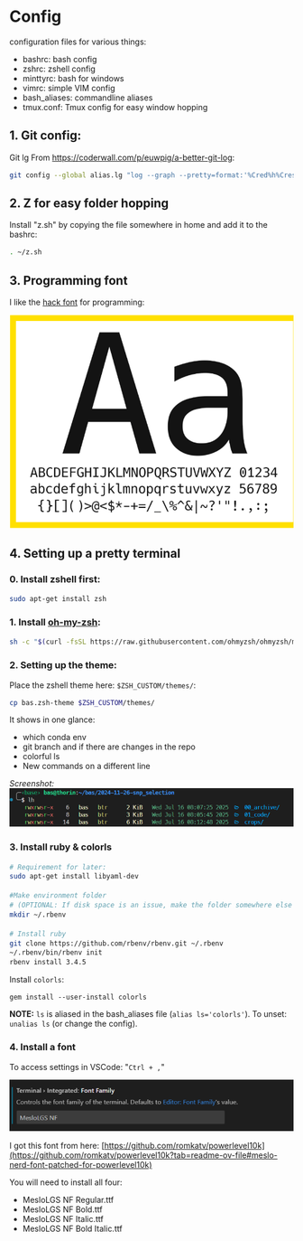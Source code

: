 # Config
configuration files for various things:
- bashrc: bash config 
- zshrc: zshell config
- minttyrc: bash for windows
- vimrc: simple VIM config
- bash_aliases: commandline aliases
- tmux.conf: Tmux config for easy window hopping


## 1. Git config:
Git lg From https://coderwall.com/p/euwpig/a-better-git-log:


```bash
git config --global alias.lg "log --graph --pretty=format:'%Cred%h%Creset -%C(yellow)%d%Creset %s %Cgreen(%cr) %C(bold blue)<%an>%Creset' --abbrev-commit --date=relative"
```

## 2. Z for easy folder hopping
Install "z.sh" by copying the file somewhere in home and add it to the bashrc:

```bash
. ~/z.sh
```

## 3. Programming font
I like the [hack font](https://github.com/source-foundry/Hack) for programming:

![alt text](img/hack_font.png)



## 4. Setting up a pretty terminal

### 0. Install zshell first:
```bash
sudo apt-get install zsh
```

### 1. Install [oh-my-zsh](https://ohmyz.sh/#install):
```bash
sh -c "$(curl -fsSL https://raw.githubusercontent.com/ohmyzsh/ohmyzsh/master/tools/install.sh)"
```


### 2. Setting up the theme:
Place the zshell theme here: `$ZSH_CUSTOM/themes/`:
```bash
cp bas.zsh-theme $ZSH_CUSTOM/themes/
```

It shows in one glance: 

- which conda env
- git branch and if there are changes in the repo
- colorful ls
- New commands on a different line

*Screenshot:*
![alt text](img/terminal_screenshot.png)



### 3. Install ruby & colorls

```bash
# Requirement for later:
sudo apt-get install libyaml-dev

#Make environment folder
# (OPTIONAL: If disk space is an issue, make the folder somewhere else and symlink it)
mkdir ~/.rbenv

# Install ruby
git clone https://github.com/rbenv/rbenv.git ~/.rbenv
~/.rbenv/bin/rbenv init
rbenv install 3.4.5
```

Install `colorls`:
```
gem install --user-install colorls
```

**NOTE:** `ls` is aliased in the bash_aliases file (`alias ls='colorls'`). To unset: `unalias ls` (or change the config).

### 4. Install a font
To access settings in VSCode: "`Ctrl + ,`"

![alt text](img/vscode_font_change.png)

I got this font from here: [https://github.com/romkatv/powerlevel10k](https://github.com/romkatv/powerlevel10k?tab=readme-ov-file#meslo-nerd-font-patched-for-powerlevel10k)

You will need to install all four:
- MesloLGS NF Regular.ttf
- MesloLGS NF Bold.ttf
- MesloLGS NF Italic.ttf
- MesloLGS NF Bold Italic.ttf




